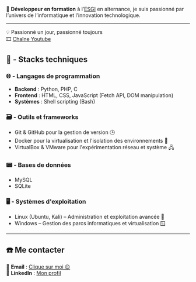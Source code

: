 🪪 **Développeur en formation** à l’[ESGI](https://www.esgi.fr/) en alternance, je suis passionné par l’univers de l’informatique et l’innovation technologique. 

---

💡 Passionné un jour, passionné toujours <br>
🎞️ [Chaîne Youtube](https://www.youtube.com/@lmf-w)  


## 🧠 - **Stacks techniques**  
### 🌐 - Langages de programmation  
- **Backend** : Python, PHP, C  
- **Frontend** : HTML, CSS, JavaScript (Fetch API, DOM manipulation)  
- **Systèmes** : Shell scripting (Bash)  

### 🗃️ - Outils et frameworks  
- Git & GitHub pour la gestion de version 🕒  
- Docker pour la virtualisation et l'isolation des environnements 🐳  
- VirtualBox & VMware pour l'expérimentation réseau et système 🖧  

### 📟 - Bases de données  
- MySQL  
- SQLite  

### 🖥️ - Systèmes d'exploitation  
- Linux (Ubuntu, Kali) – Administration et exploitation avancée 🐧  
- Windows – Gestion des parcs informatiques et virtualisation 🪟  

---

## ☎️ **Me contacter**  
📧 **Email** : [Clique sur moi 😉](mailto:amorwalim.pro@gmail.com)  
💼 **LinkedIn** : [Mon profil](https://www.linkedin.com/in/amorwalim/)  

